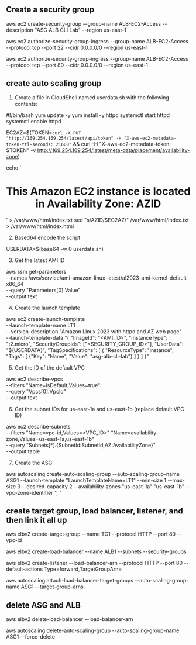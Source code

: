 
## Create a security group

aws ec2 create-security-group --group-name ALB-EC2-Access --description "ASG ALB CLI Lab" --region us-east-1

aws ec2 authorize-security-group-ingress --group-name ALB-EC2-Access --protocol tcp --port 22 --cidr 0.0.0.0/0 --region us-east-1

aws ec2 authorize-security-group-ingress --group-name ALB-EC2-Access --protocol tcp --port 80 --cidr 0.0.0.0/0 --region us-east-1

## create auto scaling group

1. Create a file in CloudShell named userdata.sh with the following contents:

#!/bin/bash
yum update -y
yum install -y httpd
systemctl start httpd
systemctl enable httpd

EC2AZ=$(TOKEN=`curl -X PUT "http://169.254.169.254/latest/api/token" -H "X-aws-ec2-metadata-token-ttl-seconds: 21600"` && curl -H "X-aws-ec2-metadata-token: $TOKEN" -v http://169.254.169.254/latest/meta-data/placement/availability-zone)

echo '<center><h1>This Amazon EC2 instance is located in Availability Zone: AZID </h1></center>' > /var/www/html/index.txt
sed "s/AZID/$EC2AZ/" /var/www/html/index.txt > /var/www/html/index.html

2. Based64 encode the script

USERDATA=$(base64 -w 0 userdata.sh)

3. Get the latest AMI ID

aws ssm get-parameters \
  --names /aws/service/ami-amazon-linux-latest/al2023-ami-kernel-default-x86_64 \
  --query "Parameters[0].Value" \
  --output text

4. Create the launch template

aws ec2 create-launch-template \
  --launch-template-name LT1 \
  --version-description "Amazon Linux 2023 with httpd and AZ web page" \
  --launch-template-data "{
    \"ImageId\": \"<AMI_ID>\",
    \"InstanceType\": \"t2.micro\",
    \"SecurityGroupIds\": [\"<SECURITY_GROUP_ID>\"],
    \"UserData\": \"${USERDATA}\",
    \"TagSpecifications\": [
      {
        \"ResourceType\": \"instance\",
        \"Tags\": [
          {\"Key\": \"Name\", \"Value\": \"asg-alb-cli-lab\"}
        ]
      }
    ]
  }"


5. Get the ID of the default VPC

aws ec2 describe-vpcs \
  --filters "Name=isDefault,Values=true" \
  --query "Vpcs[0].VpcId" \
  --output text

6. Get the subnet IDs for us-east-1a and us-east-1b (replace default VPC ID)

aws ec2 describe-subnets \
  --filters "Name=vpc-id,Values=<VPC_ID>" "Name=availability-zone,Values=us-east-1a,us-east-1b" \
  --query "Subnets[*].{SubnetId:SubnetId,AZ:AvailabilityZone}" \
  --output table


7. Create the ASG

aws autoscaling create-auto-scaling-group --auto-scaling-group-name ASG1 --launch-template "LaunchTemplateName=LT1" --min-size 1 --max-size 3 --desired-capacity 2 --availability-zones "us-east-1a" "us-east-1b" --vpc-zone-identifier "<SUBNET-ID-1>, <SUBNET-ID-2>"

## create target group, load balancer, listener, and then link it all up

aws elbv2 create-target-group --name TG1 --protocol HTTP --port 80 --vpc-id <VPC-ID>

aws elbv2 create-load-balancer --name ALB1 --subnets <SUBNET-ID-1> <SUBNET-ID-2> --security-groups <SECURITY-GROUP-ID>

aws elbv2 create-listener --load-balancer-arn <ALB-ARN> --protocol HTTP --port 80 --default-actions Type=forward,TargetGroupArn=<TARGET-GROUP-ARN>

aws autoscaling attach-load-balancer-target-groups --auto-scaling-group-name ASG1 --target-group-arns <TARGET-GROUP-ARN>

## delete ASG and ALB

aws elbv2 delete-load-balancer --load-balancer-arn <ALB-ARN>

aws autoscaling delete-auto-scaling-group --auto-scaling-group-name ASG1 --force-delete